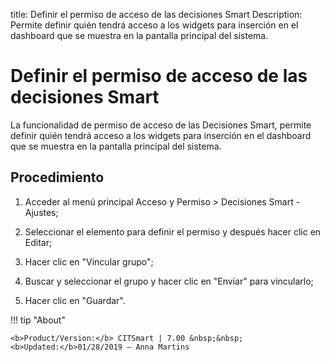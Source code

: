 title: Definir el permiso de acceso de las decisiones Smart
Description: Permite definir quién tendrá acceso a los widgets para inserción en el dashboard que se muestra en la pantalla principal del sistema.
# Definir el permiso de acceso de las decisiones Smart


La funcionalidad de permiso de acceso de las Decisiones Smart, permite definir
quién tendrá acceso a los widgets para inserción en el dashboard que se muestra
en la pantalla principal del sistema.

Procedimiento
-----------------

1.  Acceder al menú principal Acceso y Permiso \> Decisiones Smart - Ajustes;

2.  Seleccionar el elemento para definir el permiso y después hacer clic en
    Editar;

3.  Hacer clic en "Vincular grupo";

4.  Buscar y seleccionar el grupo y hacer clic en "Enviar" para vincularlo;

5.  Hacer clic en "Guardar".



!!! tip "About"

    <b>Product/Version:</b> CITSmart | 7.00 &nbsp;&nbsp;
    <b>Updated:</b>01/28/2019 – Anna Martins

